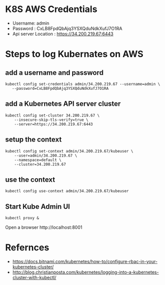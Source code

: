 
# K8S AWS Credentials 

- Username: admin 
- Password : CxLB8FpdQbAjq3YSXQduNdkXufJ7O1RA
- Api server Location : https://34.200.219.67:6443


# Steps to log Kubernates on AWS 

## add a username and password 

```
kubectl config set-credentials admin/34.200.219.67 --username=admin \
   --password=CxLB8FpdQbAjq3YSXQduNdkXufJ7O1RA 
```

## add a Kubernetes API server cluster 


```
kubectl config set-cluster 34.200.219.67 \ 
	--insecure-skip-tls-verify=true \
	--server=https://34.200.219.67:6443
```


## setup the context 

```
kubectl config set-context admin/34.200.219.67/kubeuser \
	--user=admin/34.200.219.67 \
	--namespace=default \
	--cluster=34.200.219.67  
```

## use the context 

```
kubectl config use-context admin/34.200.219.67/kubeuser
```

## Start Kube Admin UI

```
kubectl proxy & 
```

Open a browser http://localhost:8001 

# Refernces 

- https://docs.bitnami.com/kubernetes/how-to/configure-rbac-in-your-kubernetes-cluster/ 
- http://blog.christianposta.com/kubernetes/logging-into-a-kubernetes-cluster-with-kubectl/
